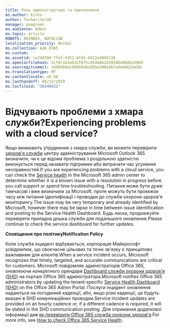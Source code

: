 ```yaml
---
title: Роль адміністратора та призначення
ms.author: kirks
author: Techwriter40
manager: pamgreen
ms.audience: Admin
ms.topic: article
ROBOTS: NOINDEX, NOFOLLOW
localization_priority: Normal
ms.collection: Adm_O365
ms.custom: ''
ms.assetid: ca7d439d-ffe7-4351-bfd1-b022e4056138
ms.openlocfilehash: 5cf8c1b3e632fdf5c454d8b2d393d0a98d5a3989
ms.sourcegitcommit: 1d98db8acb9959aba3b5e308a567ade6b62da56c
ms.translationtype: MT
ms.contentlocale: uk-UA
ms.lasthandoff: 08/22/2019
ms.locfileid: "36544632"
---
```

# <a name="experiencing-problems-with-a-cloud-service"></a><span data-ttu-id="7ade8-102">Відчувають проблеми з хмара служби?</span><span class="sxs-lookup"><span data-stu-id="7ade8-102">Experiencing problems with a cloud service?</span></span>

<span data-ttu-id="7ade8-103">Якщо виникають утруднення з хмара служби, ви можете перевірити [здоров'я служби](https://admin.microsoft.com/AdminPortal/Home#/servicehealth) центру адміністрування Microsoft Outlook 365 визначити, чи є це відома проблема з роздільною здатністю виконується перед називати підтримки або витрачати час усунення несправностей.</span><span class="sxs-lookup"><span data-stu-id="7ade8-103">If you are experiencing problems with a cloud service, you can check the [Service health](https://admin.microsoft.com/AdminPortal/Home#/servicehealth) in the Microsoft 365 admin center to determine whether it is a known issue with a resolution in progress before you call support or spend time troubleshooting.</span></span> <span data-ttu-id="7ade8-104">Питання може бути дуже тимчасові і вже визначили за Microsoft, проте можуть бути проміжок часу між питання ідентифікації і проводки до служби охорони здоров'я моніторингу.</span><span class="sxs-lookup"><span data-stu-id="7ade8-104">The issue may be very temporary and already identified by Microsoft, however there may be lapse in time between issue identification and posting to the Service Health Dashboard.</span></span> <span data-ttu-id="7ade8-105">Будь ласка, продовжуйте перевіряти приладна дошка служби для подальшого оновлення.</span><span class="sxs-lookup"><span data-stu-id="7ade8-105">Please continue to check the service dashboard for further updates.</span></span>

<span data-ttu-id="7ade8-106">**Сповіщення про політику**</span><span class="sxs-lookup"><span data-stu-id="7ade8-106">**Notification Policy**</span></span>

<span data-ttu-id="7ade8-107">Коли служба інцидент відбувається, корпорація Майкрософт усвідомлює, що своєчасне цільових та точні зв'язку є принципово важливими для клієнтів.</span><span class="sxs-lookup"><span data-stu-id="7ade8-107">When a service incident occurs, Microsoft recognizes that timely, targeted, and accurate communications are critical for customers.</span></span> <span data-ttu-id="7ade8-108">Microsoft повідомляє адміністраторів Office 365, оновлюючи конкретного орендаря [Dashboard служби охорони здоров'я (SHD)](https://admin.microsoft.com/AdminPortal/Home#/servicehealth) на порталі Office 365 адміністратора.</span><span class="sxs-lookup"><span data-stu-id="7ade8-108">Microsoft notifies Office 365 administrators by updating the tenant-specific [Service Health Dashboard (SHD)](https://admin.microsoft.com/AdminPortal/Home#/servicehealth) on the Office 365 Admin Portal.</span></span> <span data-ttu-id="7ade8-109">Послуги інцидент оновлення надаються на погодинній каденції, або, якщо різні каденції, це будуть вказані в SHD комунікаційних проводки.</span><span class="sxs-lookup"><span data-stu-id="7ade8-109">Service incident updates are provided on an hourly cadence or, if a different cadence is required, it will be stated in the SHD communication posting.</span></span> <span data-ttu-id="7ade8-110">Для отримання додаткової інформації див [як перевірити Office 365 служба охорони здоров'я](https://docs.microsoft.com/office365/enterprise/view-service-health).</span><span class="sxs-lookup"><span data-stu-id="7ade8-110">For more info, see [How to check Office 365 Service Health](https://docs.microsoft.com/office365/enterprise/view-service-health).</span></span>

